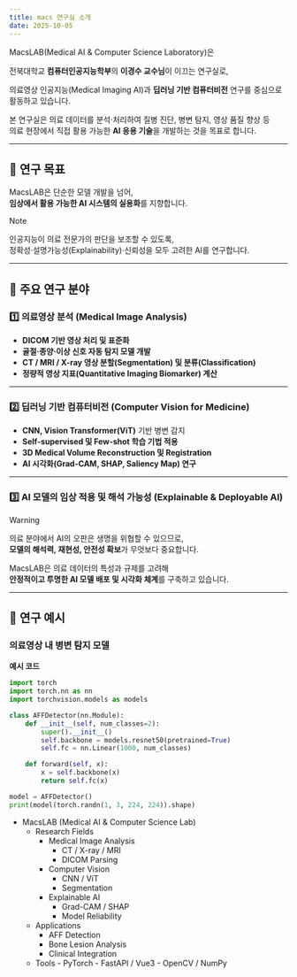 ```yaml
---
title: macs 연구실 소개
date: 2025-10-05
---
```


<div class="text-justify">

MacsLAB(Medical AI & Computer Science Laboratory)은  

전북대학교 **컴퓨터인공지능학부**의 **이경수 교수님**이 이끄는 연구실로,  

의료영상 인공지능(Medical Imaging AI)과 **딥러닝 기반 컴퓨터비전** 연구를 중심으로 활동하고 있습니다.

본 연구실은 의료 데이터를 분석·처리하여 질병 진단, 병변 탐지, 영상 품질 향상 등  
의료 현장에서 직접 활용 가능한 **AI 응용 기술**을 개발하는 것을 목표로 합니다.

---

## 🎯 연구 목표

MacsLAB은 단순한 모델 개발을 넘어,  
**임상에서 활용 가능한 AI 시스템의 실용화**를 지향합니다.

> [!NOTE]
> 인공지능이 의료 전문가의 판단을 보조할 수 있도록,  
> 정확성·설명가능성(Explainability)·신뢰성을 모두 고려한 AI를 연구합니다.

---

## 🧬 주요 연구 분야

### 1️⃣ 의료영상 분석 (Medical Image Analysis)

- **DICOM 기반 영상 처리 및 표준화**
- **골절·종양·이상 신호 자동 탐지 모델 개발**
- **CT / MRI / X-ray 영상 분할(Segmentation) 및 분류(Classification)**
- **정량적 영상 지표(Quantitative Imaging Biomarker) 계산**

---

### 2️⃣ 딥러닝 기반 컴퓨터비전 (Computer Vision for Medicine)

- **CNN, Vision Transformer(ViT)** 기반 병변 감지
- **Self-supervised 및 Few-shot 학습 기법 적용**
- **3D Medical Volume Reconstruction 및 Registration**
- **AI 시각화(Grad-CAM, SHAP, Saliency Map) 연구**

---

### 3️⃣ AI 모델의 임상 적용 및 해석 가능성 (Explainable & Deployable AI)

> [!WARNING]
> 의료 분야에서 AI의 오판은 생명을 위협할 수 있으므로,  
> **모델의 해석력, 재현성, 안전성 확보**가 무엇보다 중요합니다.

MacsLAB은 의료 데이터의 특성과 규제를 고려해  
**안정적이고 투명한 AI 모델 배포 및 시각화 체계**를 구축하고 있습니다.

---

## 🧩 연구 예시

### 의료영상 내 병변 탐지 모델

**예시 코드**

```python
import torch
import torch.nn as nn
import torchvision.models as models

class AFFDetector(nn.Module):
    def __init__(self, num_classes=2):
        super().__init__()
        self.backbone = models.resnet50(pretrained=True)
        self.fc = nn.Linear(1000, num_classes)

    def forward(self, x):
        x = self.backbone(x)
        return self.fc(x)

model = AFFDetector()
print(model(torch.randn(1, 3, 224, 224)).shape)
```

- MacsLAB (Medical AI & Computer Science Lab)
  - Research Fields
    - Medical Image Analysis
      - CT / X-ray / MRI
      - DICOM Parsing
    - Computer Vision
      - CNN / ViT
      - Segmentation
    - Explainable AI
      - Grad-CAM / SHAP
      - Model Reliability
  - Applications
    - AFF Detection
    - Bone Lesion Analysis
    - Clinical Integration
  - Tools - PyTorch - FastAPI / Vue3 - OpenCV / NumPy
  </div>
